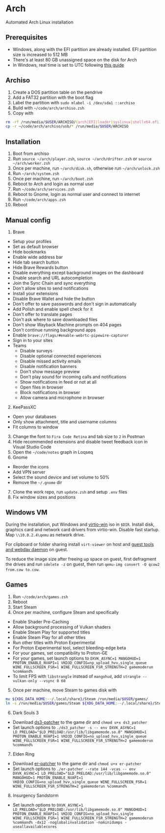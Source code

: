 # Arch

Automated Arch Linux installation

## Prerequisites

* Windows, along with the EFI partition are already installed. EFI partition size is increased to 512 MB
* There's at least 80 GB unassigned space on the disk for Arch
* In Windows, real time is set to UTC following [this guide](https://wiki.archlinux.org/index.php/Time#UTC_in_Windows)

## Archiso

1. Create a DOS partition table on the pendrive
2. Add a FAT32 partition with the boot flag
3. Label the partition with `sudo mlabel -i /dev/sda1 ::archiso`
4. Build with `~/code/arch/archiso.zsh`
5. Copy with
  ```zsh
  rm -rf /run/media/$USER/ARCHISO/(arch|EFI|loader|syslinux|shellx64.efi)
  cp -r ~/code/arch/archiso/usb/* /run/media/$USER/ARCHISO
  ```

## Installation

1. Boot from archiso
2. Run `source ~/arch/player.zsh`, `source ~/arch/drifter.zsh` or `source ~/arch/worker.zsh`
3. Once per machine, run `~/arch/disk.sh`, otherwise run `~/arch/unlock.zsh`
4. Run `~/arch/system.zsh`
5. Once per machine, run `~/arch/boot.zsh`
6. Reboot to Arch and login as normal user
7. Run `~/code/arch/services.zsh`
8. Reboot to Gnome, login as normal user and connect to internet
9. Run `~/code/arch/apps.zsh`
10. Reboot

## Manual config

1. Brave
  - Setup your profiles
  - Set as default browser
  - Hide bookmarks
  - Enable wide address bar
  - Hide tab search button
  - Hide Brave Rewards button
  - Disable everything except background images on the dashboard
  - Enable search and URL autocompletion
  - Join the Sync Chain and sync everything
  - Don't allow sites to send notifications
  - Install your extensions
  - Disable Brave Wallet and hide the button
  - Don't offer to save passwords and don't sign in automatically
  - Add Polish and enable spell check for it
  - Don't offer to translate pages
  - Don't ask where to save downloaded files
  - Don't show Wayback Machine prompts on 404 pages
  - Don't continue running background apps
  - Enable `brave://flags/#enable-webrtc-pipewire-capturer`
  - Sign in to your sites
  - Teams
    - Disable surveys
    - Disable optional connected experiences
    - Disable missed activity emails
    - Disable notification banners
    - Don't show message preview
    - Don't play sound for incoming calls and notifications
    - Show notifications in feed or not at all
    - Open files in browser
    - Block notifications in browser
    - Allow camera and microphone in browser
2. KeePassXC
  - Open your databases
  - Only show attachment, title and username columns
  - Fit columns to window
3. Change the font to `Fira Code Retina` and tab size to `2` in Postman
4. Hide recommended extensions and disable tweet feedback icon in Visual Studio Code
5. Open the `~/code/notes` graph in Loqseq
6. Gnome
  - Reorder the icons
  - Add VPN server
  - Select the sound device and set volume to 50%
  - Remove the `~/.gnome` dir
7. Clone the work repo, run `update.zsh` and setup `.env` files
8. Fix window sizes and positions

## Windows VM

During the installation, put Windows and [virtio-win](https://github.com/virtio-win/virtio-win-pkg-scripts) iso in `$DIR`. Install disk, graphics card and network card drivers from virtio-win. Disable fast startup. Map `\\10.0.2.4\qemu` as network drive.

For clipboard or folder sharing install `virt-viewer` on host and [guest tools and webdav daemon](https://www.spice-space.org/download.html) on guest.

To reduce the image size after freeing up space on guest, first defragment the drives and run `sdelete -z` on guest, then run `qemu-img convert -O qcow2 from.cow to.cow`.

## Games

1. Run `~/code/arch/games.zsh`
2. Reboot
3. Start Steam
4. Once per machine, configure Steam and specifically
  - Enable Shader Pre-Caching
  - Allow background processing of Vulkan shaders
  - Enable Steam Play for supported titles
  - Enable Steam Play for all other titles
  - Run other titles with Proton Experimental
  - For Proton Experimental tool, select bleeding-edge beta
  - For your games, set compatibility to Proton-GE
  - For your games, set launch options to `DXVK_ASYNC=1 MANGOHUD=1 PROTON_ENABLE_NVAPI=1 VKD3D_CONFIG=np_upload_hvv,single_queue WINE_FULLSCREEN_FSR=1 WINE_FULLSCREEN_FSR_STRENGTH=2 gamemoderun %command%`
  - To limit FPS with `libstrangle` instead of `mangohud`, add `strangle --vulkan-only --vsync 0 60`
5. Once per machine, move Steam to games disk with
  ```zsh
  mv ${XDG_DATA_HOME:-~/.local/share}/Steam /run/media/$USER/games/
  ln -s /run/media/$USER/games/Steam ${XDG_DATA_HOME:-~/.local/share}/Steam
  ```
6. Dark Souls 3
  - Download [ds3-patcher](https://github.com/grzegorzkozub/ds3-patcher) to the game dir and `chmod u+x ds3_patcher`
  - Set launch options to `./ds3_patcher -s -- env DXVK_ASYNC=1 LD_PRELOAD="$LD_PRELOAD:/usr/lib/libgamemode.so.0" MANGOHUD=1 PROTON_ENABLE_NVAPI=1 VKD3D_CONFIG=no_upload_hvv,single_queue WINE_FULLSCREEN_FSR=1 WINE_FULLSCREEN_FSR_STRENGTH=2 gamemoderun %command%`
7. Elden Ring
  - Download [er-patcher](https://github.com/gurrgur/er-patcher) to the game dir and `chmod u+x er-patcher`
  - Set launch options to `./er-patcher --rate 144 -vcas -- env DXVK_ASYNC=1 LD_PRELOAD="$LD_PRELOAD:/usr/lib/libgamemode.so.0" MANGOHUD=1 PROTON_ENABLE_NVAPI=1 VKD3D_CONFIG=no_upload_hvv,single_queue WINE_FULLSCREEN_FSR=1 WINE_FULLSCREEN_FSR_STRENGTH=2 gamemoderun %command%`
8. Insurgency Sandstorm
  - Set launch options to `DXVK_ASYNC=1 LD_PRELOAD="$LD_PRELOAD:/usr/lib/libgamemode.so.0" MANGOHUD=1 PROTON_ENABLE_NVAPI=1 VKD3D_CONFIG=no_upload_hvv,single WINE_FULLSCREEN_FSR=1 WINE_FULLSCREEN_FSR_STRENGTH=2 gamemoderun %command% -dx12 -noglobalinvalidation -nominidumps -useallavailablecores`

